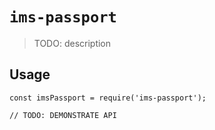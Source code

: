 # `ims-passport`

> TODO: description

## Usage

```
const imsPassport = require('ims-passport');

// TODO: DEMONSTRATE API
```
